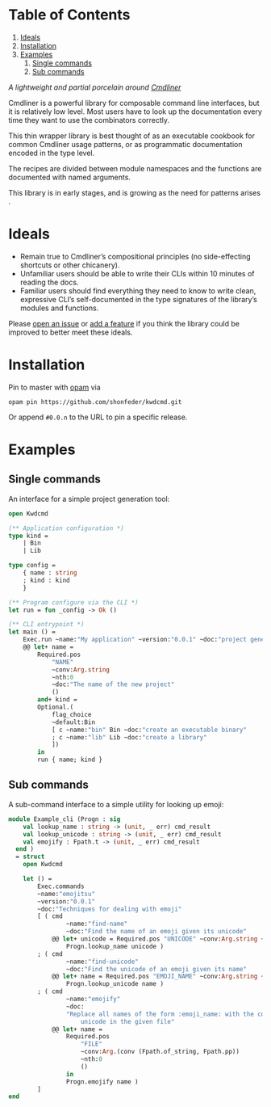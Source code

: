 # Table of Contents

1.  [Ideals](#org3bc9ff2)
2.  [Installation](#org227e5ab)
3.  [Examples](#org15f8ac9)
    1.  [Single commands](#org13fc160)
    2.  [Sub commands](#orge1334f9)

*A lightweight and partial porcelain around [Cmdliner](https://erratique.ch/software/cmdliner} )*

Cmdliner is a powerful library for composable command line interfaces, but it is
relatively low level.  Most users have to look up the documentation every time
they want to use the combinators correctly.

This thin wrapper library is best thought of as an executable cookbook for
common Cmdliner usage patterns, or as programmatic documentation encoded in the
type level.

The recipes are divided between module namespaces and the functions are
documented with named arguments.

This library is in early stages, and is growing as the need for patterns arises .


<a id="org3bc9ff2"></a>

# Ideals

-   Remain true to Cmdliner&rsquo;s compositional principles (no side-effecting
    shortcuts or other chicanery).
-   Unfamiliar users should be able to write their CLIs within 10 minutes of
    reading the docs.
-   Familiar users should find everything they need to know to write clean,
    expressive CLI&rsquo;s self-documented in the type signatures of the library&rsquo;s
    modules and functions.

Please [open an issue](https://github.com/shonfeder/kwdcmd/issues/new ) or [add a feature](https://github.com/shonfeder/kwdcmd/blob/master/CONTRIBUTING.org) if you think the library could be improved
to better meet these ideals.


<a id="org227e5ab"></a>

# Installation

Pin to master with [opam](https://opam.ocaml.org/doc/Install.html) via

    opam pin https://github.com/shonfeder/kwdcmd.git

Or append `#0.0.n` to the URL to pin a specific release.


<a id="org15f8ac9"></a>

# Examples


<a id="org13fc160"></a>

## Single commands

An interface for a simple project generation tool:

``` ocaml
open Kwdcmd

(** Application configuration *)
type kind =
    | Bin
    | Lib

type config =
    { name : string
    ; kind : kind
    }

(** Program configure via the CLI *)
let run = fun _config -> Ok ()

(** CLI entrypoint *)
let main () =
    Exec.run ~name:"My application" ~version:"0.0.1" ~doc:"project generator"
    @@ let+ name =
        Required.pos
            "NAME"
            ~conv:Arg.string
            ~nth:0
            ~doc:"The name of the new project"
            ()
        and+ kind =
        Optional.(
            flag_choice
            ~default:Bin
            [ c ~name:"bin" Bin ~doc:"create an executable binary"
            ; c ~name:"lib" Lib ~doc:"create a library"
            ])
        in
        run { name; kind }
```



<a id="orge1334f9"></a>

## Sub commands

A sub-command interface to a simple utility for looking up emoji:

``` ocaml
module Example_cli (Progn : sig 
    val lookup_name : string -> (unit, _ err) cmd_result
    val lookup_unicode : string -> (unit, _ err) cmd_result
    val emojify : Fpath.t -> (unit, _ err) cmd_result
  end ) 
  = struct
    open Kwdcmd

    let () =
        Exec.commands
        ~name:"emojitsu"
        ~version:"0.0.1"
        ~doc:"Techniques for dealing with emoji"
        [ ( cmd
                ~name:"find-name"
                ~doc:"Find the name of an emoji given its unicode"
            @@ let+ unicode = Required.pos "UNICODE" ~conv:Arg.string ~nth:0 () in
                Progn.lookup_name unicode )
        ; ( cmd
                ~name:"find-unicode"
                ~doc:"Find the unicode of an emoji given its name"
            @@ let+ name = Required.pos "EMOJI_NAME" ~conv:Arg.string ~nth:0 () in
                Progn.lookup_unicode name )
        ; ( cmd
                ~name:"emojify"
                ~doc:
                "Replace all names of the form :emoji_name: with the corresponding \
                    unicode in the given file"
            @@ let+ name =
                Required.pos
                    "FILE"
                    ~conv:Arg.(conv (Fpath.of_string, Fpath.pp))
                    ~nth:0
                    ()
                in
                Progn.emojify name )
        ]
end
```
